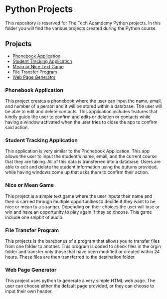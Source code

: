 # Python Projects
This repository is reserved for The Tech Acamdemy Python projects. In this folder you will find the various projects created during the Python course.
## Projects
- [Phonebook Application](https://github.com/daylilyk/Python-Projects/tree/main/Phonebook%20Application)
- [Student Tracking Application](https://github.com/daylilyk/Python-Projects/tree/main/Student%20Tracking%20App)
- [Mean or Nice Text Game](https://github.com/daylilyk/Python-Projects/tree/main/Nice_or_Mean_Game)
- [File Transfer Program](https://github.com/daylilyk/Python-Projects/tree/main/fileTransferProgram)
- [Web Page Generator](https://github.com/daylilyk/Python-Projects/tree/main/Web%20Page%20Generator)

### Phonebook Application
This project creates a phonebook where the user can input the name, email, and number of a person and it will be stored within a database. The user will be able to edit and delete contacts. This application includes features that kindly guide the user to confirm and edits or deletion or contacts while having a window activated when the user tries to close the app to confirm said action. 
### Student Tracking Application
This application is very similar to the Phonebook Application. This app allows the user to input the student's name, email, and the current course that they are taking. All of this data is transferred into a database. Users are able to edit and delete the student information using the buttons provided, while having windows come up that asks them to confirm their action. 
### Nice or Mean Game
This project is a simple text game where the user inputs their name and then is carried through multiple opportunities to decide if they want to be nice or mean to a stranger. Depending on their choices the user will lose or win and have an opportunity to play again if they so choose. This game include one snipbit of audio.
### File Transfer Program
This projects is the barebones of a program that allows you to transfer files from one folder to another. This program is coded to check files in the orgin folder and transfer only those that have been modified or created within 24 hours. These files are then transferred to the destination folder.
### Web Page Generator
This project uses python to generate a very simple HTML web page. The user can choose either the default page provided, or they can choose to input their own header.
